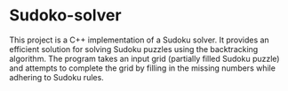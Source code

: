 # Sudoko-solver
This project is a C++ implementation of a Sudoku solver. It provides an efficient solution for solving Sudoku puzzles using the backtracking algorithm. The program takes an input grid (partially filled Sudoku puzzle) and attempts to complete the grid by filling in the missing numbers while adhering to Sudoku rules.
